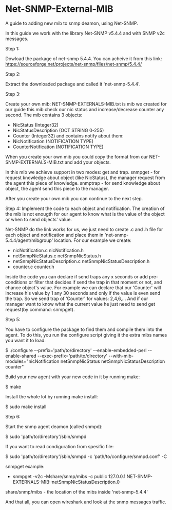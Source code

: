 # Net-SNMP-External-MIB
A guide to adding new mib to snmp deamon, using Net-SNMP. 

In this guide we work with the library Net-SNMP v5.4.4 and with SNMP v2c messages. 

Step 1:

Dowload the package of net-snmp 5.4.4. 
You can acheive it from this link: https://sourceforge.net/projects/net-snmp/files/net-snmp/5.4.4/

Step 2:

Extract the downloaded package and called it 'net-snmp-5.4.4'.

Step 3:

Create your own mib:
NET-SNMP-EXTERNALS-MIB.txt is mib we created for our guide this mib check our nic status and increase/decrease counter any second.
The mib contains 3 objects: 
- NicStatus (Integer32)
- NicStatusDescription (OCT STRING 0-255)
- Counter (Integer32)
and contains notify about them:
- NicNotification (NOTIFICATION TYPE)
- CounterNotification (NOTIFICATION TYPE)

When you create your own mib you could copy the format from our NET-SNMP-EXTERNALS-MIB.txt and add your objects.

In this mib we achieve support in two modes: get and trap.
snmpget - for request knowledge about object (like NicStatus), the manager request from the agent this piece of knowledge.
snmptrap - for send knowledge about object, the agent send this piece to the manager.

After you create your own mib you can continue to the next step.

Step 4:
Implement the code to each object and notification.
The creation of the mib is not enougth for our agent to know what is the value of the object or when to send objects' value.

Net-SNMP do the link works for us, we just need to create .c and .h file for each object and notification and place them in 'net-snmp-5.4.4/agent/mibgroup' location.
For our example we create:
- nicNotification.c nicNotification.h
- netSnmpNicStatus.c netSnmpNicStatus.h
- netSnmpNicStatusDescription.c netSnmpNicStatusDescription.h
- counter.c counter.h

Inside the code you can declare if send traps any x seconds or add pre-conditions or filter that decides if send the trap in that moment or not, and chance object's value.
For example we can declare that our 'Counter' will increase his value by 1 any 30 seconds and only if the value is even send the trap.
So we send trap of 'Counter' for values: 2,4,6,...
And if our manager want to know what the current value he just need to send get request(by command: snmpget).


Step 5:

You have to configure the package to find them and compile them into the agent. To do this, you run the configure script giving it the extra mibs names you want it to load:

$ ./configure --prefix='path/to/directory' --enable-embedded-perl --enable-shared --exec-prefix='path/to/directory' --with-mib-modules="nicNotification netSnmpNicStatus netSnmpNicStatusDescription counter"

Build your new agent with your new code in it by running make:

$ make
	

Install the whole lot by running make install:

$ sudo make install

Step 6:

Start the snmp agent deamon (called snmpd):

$ sudo 'path/to/directory'/sbin/snmpd 

If you want to read condiguration from spesific file:

$ sudo 'path/to/directory'/sbin/snmpd -c 'path/to/configure/snmpd.conf' -C  


snmpget example:
- snmpget -v2c -Mshare/snmp/mibs -c public 127.0.0.1 NET-SNMP-EXTERNALS-MIB::netSnmpNicStatusDescription.0

share/snmp/mibs - the location of the mibs inside 'net-snmp-5.4.4'


And that all, you can open wireshark and look at the snmp messages traffic.

	

